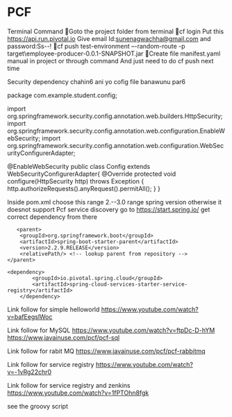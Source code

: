 # PCF

Terminal Command
Goto the project folder from terminal
cf login
Put this
    https://api.run.pivotal.io
Give email Id:sunenagwachha@gmail.com
and password:Ss--!
cf push test-environment –-random-route -p target\employee-producer-0.0.1-SNAPSHOT.jar
Create  file manifest.yaml manual in project or through command
And just need to do cf push next time


Security dependency chahin6 ani yo cofig file banawunu par6

package com.example.student.config;

import org.springframework.security.config.annotation.web.builders.HttpSecurity;
import org.springframework.security.config.annotation.web.configuration.EnableWebSecurity;
import org.springframework.security.config.annotation.web.configuration.WebSecurityConfigurerAdapter;


@EnableWebSecurity
public class Config extends WebSecurityConfigurerAdapter{
    @Override
    protected void configure(HttpSecurity http) throws Exception {
        http.authorizeRequests().anyRequest().permitAll();
    }
}


Inside pom.xml choose this range 2.--3.0 range spring version otherwise it doesnot support Pcf service discovery go to https://start.spring.io/ get correct dependency from there


       <parent>
        <groupId>org.springframework.boot</groupId>
        <artifactId>spring-boot-starter-parent</artifactId>
        <version>2.2.9.RELEASE</version>
        <relativePath/> <!-- lookup parent from repository -->
    </parent>
    
    <dependency>
            <groupId>io.pivotal.spring.cloud</groupId>
            <artifactId>spring-cloud-services-starter-service-registry</artifactId>
        </dependency>


Link follow for simple helloworld
https://www.youtube.com/watch?v=bafEegslWoc

Link follow for MySQL
https://www.youtube.com/watch?v=ftpDc-D-hYM
https://www.javainuse.com/pcf/pcf-sql


Link follow for rabit MQ
https://www.javainuse.com/pcf/pcf-rabbitmq

Link follow for service registry
https://www.youtube.com/watch?v=-1vRg22chr0

Link follow for service registry and zenkins
https://www.youtube.com/watch?v=1fPTOhn8fgk

see the groovy script
